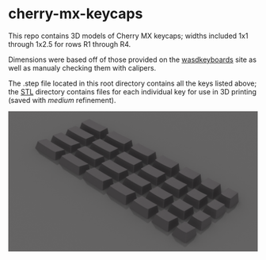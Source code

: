 # cherry-mx-keycaps

This repo contains 3D models of Cherry MX keycaps; widths included 1x1 through 1x2.5 for rows R1 through R4.

Dimensions were based off of those provided on the [wasdkeyboards](http://www.wasdkeyboards.com/) site as well as manualy checking them with calipers.

The .step file located in this root directory contains all the keys listed above; the [STL](/STL) directory contains files for each individual key for use in 3D printing (saved with *medium* refinement).

![render](render.png)
